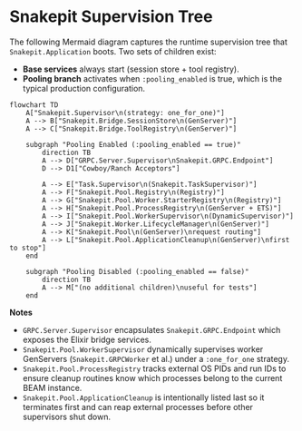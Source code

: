 # Snakepit Supervision Tree

The following Mermaid diagram captures the runtime supervision tree that
`Snakepit.Application` boots. Two sets of children exist:

- **Base services** always start (session store + tool registry).
- **Pooling branch** activates when `:pooling_enabled` is true, which is the
  typical production configuration.

```mermaid
flowchart TD
    A["Snakepit.Supervisor\n(strategy: one_for_one)"]
    A --> B["Snakepit.Bridge.SessionStore\n(GenServer)"]
    A --> C["Snakepit.Bridge.ToolRegistry\n(GenServer)"]

    subgraph "Pooling Enabled (:pooling_enabled == true)"
        direction TB
        A --> D["GRPC.Server.Supervisor\nSnakepit.GRPC.Endpoint"]
        D --> D1["Cowboy/Ranch Acceptors"]

        A --> E["Task.Supervisor\n(Snakepit.TaskSupervisor)"]
        A --> F["Snakepit.Pool.Registry\n(Registry)"]
        A --> G["Snakepit.Pool.Worker.StarterRegistry\n(Registry)"]
        A --> H["Snakepit.Pool.ProcessRegistry\n(GenServer + ETS)"]
        A --> I["Snakepit.Pool.WorkerSupervisor\n(DynamicSupervisor)"]
        A --> J["Snakepit.Worker.LifecycleManager\n(GenServer)"]
        A --> K["Snakepit.Pool\n(GenServer)\nrequest routing"]
        A --> L["Snakepit.Pool.ApplicationCleanup\n(GenServer)\nfirst to stop"]
    end

    subgraph "Pooling Disabled (:pooling_enabled == false)"
        direction TB
        A --> M["(no additional children)\nuseful for tests"]
    end
```

**Notes**

- `GRPC.Server.Supervisor` encapsulates `Snakepit.GRPC.Endpoint` which exposes
  the Elixir bridge services.
- `Snakepit.Pool.WorkerSupervisor` dynamically supervises worker GenServers
  (`Snakepit.GRPCWorker` et al.) under a `:one_for_one` strategy.
- `Snakepit.Pool.ProcessRegistry` tracks external OS PIDs and run IDs to ensure
  cleanup routines know which processes belong to the current BEAM instance.
- `Snakepit.Pool.ApplicationCleanup` is intentionally listed last so it
  terminates first and can reap external processes before other supervisors
  shut down.
